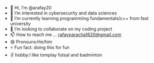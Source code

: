 - 👋 Hi, I’m @arafay20
- 👀 I’m interested in cybersecurity and data sciences
- 🌱 I’m currently learning programmiing fundamentals/c++ from fast university
- 💞️ I’m looking to collaborate on my coding project 
- 📫 How to reach me ... rafayparacha1620@gmail.com
- 😄 Pronouns:He/him
- ⚡ Fun fact: doing this for fun
- ✌ hobby:I like tomplay futsal and badminton 

<!---
arafay20/arafay20 is a ✨ special ✨ repository because its `README.md` (this file) appears on your GitHub profile.
You can click the Preview link to take a look at your changes.
--->
